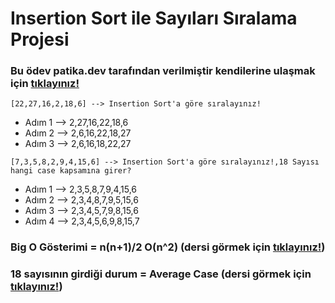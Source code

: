 # Insertion Sort ile Sayıları Sıralama Projesi
### Bu ödev patika.dev tarafından verilmiştir kendilerine ulaşmak için [tıklayınız!](https://app.patika.dev)
``` 
[22,27,16,2,18,6] --> Insertion Sort'a göre sıralayınız!
```
* Adım 1 --> 2,27,16,22,18,6
* Adım 2 --> 2,6,16,22,18,27
* Adım 3 --> 2,6,16,18,22,27
```
[7,3,5,8,2,9,4,15,6] --> Insertion Sort'a göre sıralayınız!,18 Sayısı hangi case kapsamına girer?
```
* Adım 1 --> 2,3,5,8,7,9,4,15,6
* Adım 2 --> 2,3,4,8,7,9,5,15,6
* Adım 3 --> 2,3,4,5,7,9,8,15,6
* Adım 4 --> 2,3,4,5,6,9,8,15,7
### Big O Gösterimi = n(n+1)/2 O(n^2) (dersi görmek için [tıklayınız!](https://app.patika.dev/courses/veri-yapilari-ve-algoritmalar/big-o))
### 18 sayısının girdiği durum = Average Case (dersi görmek için [tıklayınız!](https://app.patika.dev/courses/veri-yapilari-ve-algoritmalar/time-complexity))